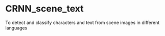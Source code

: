 # CRNN_scene_text
To detect and classify characters and text from scene images in different languages
